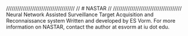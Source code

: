 /////////////////////////////////////
//          # NASTAR               //
/////////////////////////////////////
Neural Network Assisted Surveillance Target Acquisition and Reconnaissance system
Written and developed by ES Vorm. 
For more information on NASTAR, contact the author at esvorm at iu dot edu.
